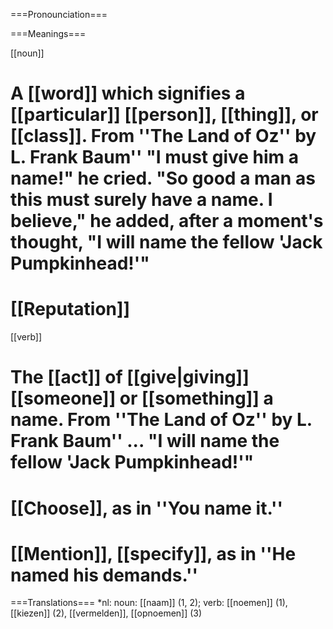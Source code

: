 ===Pronounciation===

===Meanings===

[[noun]]
# A [[word]] which signifies a [[particular]] [[person]], [[thing]], or [[class]]. From ''The Land of Oz'' by L. Frank Baum'' "I must give him a name!" he cried. "So good a man as this must surely have a name. I believe," he added, after a moment's thought, "I will name the fellow 'Jack Pumpkinhead!'"
# [[Reputation]]

[[verb]]
# The [[act]] of [[give|giving]] [[someone]] or [[something]] a name. From ''The Land of Oz'' by L. Frank Baum'' ... "I will name the fellow 'Jack Pumpkinhead!'"
# [[Choose]], as in ''You name it.''
# [[Mention]], [[specify]], as in ''He named his demands.''

===Translations===
*nl: noun: [[naam]] (1, 2); verb: [[noemen]] (1), [[kiezen]] (2), [[vermelden]], [[opnoemen]] (3)